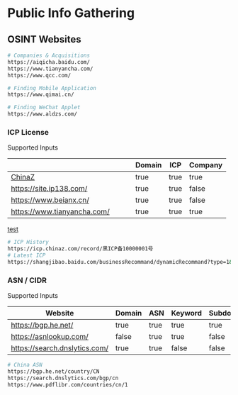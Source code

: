 # Public Info Gathering

## OSINT Websites

```bash
# Companies & Acquisitions
https://aiqicha.baidu.com/
https://www.tianyancha.com/
https://www.qcc.com/

# Finding Mobile Application
https://www.qimai.cn/

# Finding WeChat Applet
https://www.aldzs.com/
```

### ICP License

Supported Inputs

<table><thead><tr><th width="265"></th><th data-type="checkbox">Domain</th><th data-type="checkbox">ICP</th><th data-type="checkbox">Company</th></tr></thead><tbody><tr><td><a href="https://icp.chinaz.com/">ChinaZ</a></td><td>true</td><td>true</td><td>true</td></tr><tr><td><a href="https://site.ip138.com/">https://site.ip138.com/</a></td><td>true</td><td>true</td><td>false</td></tr><tr><td><a href="https://www.beianx.cn/">https://www.beianx.cn/</a></td><td>true</td><td>true</td><td>false</td></tr><tr><td><a href="https://www.tianyancha.com/">https://www.tianyancha.com/</a></td><td>true</td><td>true</td><td>true</td></tr></tbody></table>

[test](https://bgp.he.net/)

```bash
# ICP History
https://icp.chinaz.com/record/黑ICP备10000001号
# Latest ICP
https://shangjibao.baidu.com/businessRecommand/dynamicRecommand?type=1&source=aqcicp
```

### ASN / CIDR

Supported Inputs

<table data-full-width="false"><thead><tr><th width="263">Website</th><th data-type="checkbox">Domain</th><th data-type="checkbox">ASN</th><th data-type="checkbox">Keyword</th><th data-type="checkbox">Subdomain</th><th data-type="checkbox">CIDR</th></tr></thead><tbody><tr><td><a href="https://bgp.he.net/">https://bgp.he.net/</a></td><td>true</td><td>true</td><td>true</td><td>true</td><td>true</td></tr><tr><td><a href="https://asnlookup.com/">https://asnlookup.com/</a></td><td>false</td><td>true</td><td>true</td><td>false</td><td>true</td></tr><tr><td><a href="https://search.dnslytics.com/">https://search.dnslytics.com/</a></td><td>true</td><td>true</td><td>false</td><td>false</td><td>true</td></tr></tbody></table>

```bash
# China ASN
https://bgp.he.net/country/CN
https://search.dnslytics.com/bgp/cn
https://www.pdflibr.com/countries/cn/1
```
